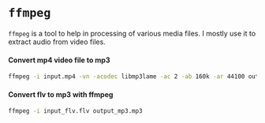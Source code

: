 # `ffmpeg`

`ffmpeg` is a tool to help in processing of various media files. I mostly use
it to extract audio from video files. 

#### Convert mp4 video file to mp3

```sh
ffmpeg -i input.mp4 -vn -acodec libmp3lame -ac 2 -ab 160k -ar 44100 output.mp3
```

#### Convert flv to mp3 with ffmpeg

```sh
ffmpeg -i input_flv.flv output_mp3.mp3
```
